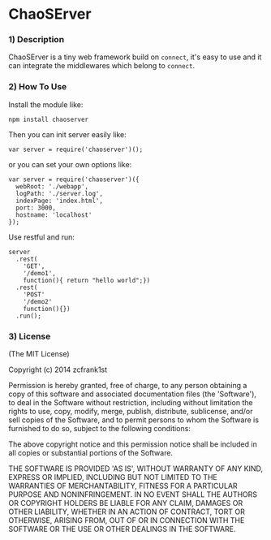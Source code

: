 # ChaoSErver

### 1) Description

ChaoSErver is a tiny web framework build on `connect`, it's
easy to use and it can integrate the middlewares which belong to `connect`.

### 2) How To Use
Install the module like:

	npm install chaoserver

Then you can init server easily like:

	var server = require('chaoserver')();
	
or you can set your own options like:

	var server = require('chaoserver')({
	  webRoot: './webapp',
	  logPath: './server.log',
	  indexPage: 'index.html',
	  port: 3000,
	  hostname: 'localhost'
	});
	
Use restful and run:

	server
	  .rest(
	    'GET', 
	    '/demo1',
	    function(){ return "hello world";})
	  .rest(
	    'POST'
	    '/demo2'
	    function(){})
	  .run();



### 3) License

(The MIT License)

Copyright (c) 2014 zcfrank1st

Permission is hereby granted, free of charge, to any person obtaining
a copy of this software and associated documentation files (the
'Software'), to deal in the Software without restriction, including
without limitation the rights to use, copy, modify, merge, publish,
distribute, sublicense, and/or sell copies of the Software, and to
permit persons to whom the Software is furnished to do so, subject to
the following conditions:

The above copyright notice and this permission notice shall be
included in all copies or substantial portions of the Software.

THE SOFTWARE IS PROVIDED 'AS IS', WITHOUT WARRANTY OF ANY KIND,
EXPRESS OR IMPLIED, INCLUDING BUT NOT LIMITED TO THE WARRANTIES OF
MERCHANTABILITY, FITNESS FOR A PARTICULAR PURPOSE AND NONINFRINGEMENT.
IN NO EVENT SHALL THE AUTHORS OR COPYRIGHT HOLDERS BE LIABLE FOR ANY
CLAIM, DAMAGES OR OTHER LIABILITY, WHETHER IN AN ACTION OF CONTRACT,
TORT OR OTHERWISE, ARISING FROM, OUT OF OR IN CONNECTION WITH THE
SOFTWARE OR THE USE OR OTHER DEALINGS IN THE SOFTWARE.
